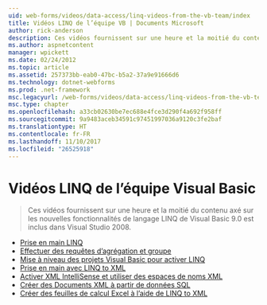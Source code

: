 ```yaml
---
uid: web-forms/videos/data-access/linq-videos-from-the-vb-team/index
title: Vidéos LINQ de l’équipe VB | Documents Microsoft
author: rick-anderson
description: Ces vidéos fournissent sur une heure et la moitié du contenu axé sur les nouvelles fonctionnalités de langage LINQ de Visual Basic 9.0 est inclus dans Visual Studio 2008.
ms.author: aspnetcontent
manager: wpickett
ms.date: 02/24/2012
ms.topic: article
ms.assetid: 257373bb-eab0-47bc-b5a2-37a9e91666d6
ms.technology: dotnet-webforms
ms.prod: .net-framework
msc.legacyurl: /web-forms/videos/data-access/linq-videos-from-the-vb-team
msc.type: chapter
ms.openlocfilehash: a33cb02630be7ec688e4fce3d290f4a692f958ff
ms.sourcegitcommit: 9a9483aceb34591c97451997036a9120c3fe2baf
ms.translationtype: HT
ms.contentlocale: fr-FR
ms.lasthandoff: 11/10/2017
ms.locfileid: "26525918"
---
```

<a name="linq-videos-from-the-vb-team"></a>Vidéos LINQ de l’équipe Visual Basic
====================
> Ces vidéos fournissent sur une heure et la moitié du contenu axé sur les nouvelles fonctionnalités de langage LINQ de Visual Basic 9.0 est inclus dans Visual Studio 2008.


- [Prise en main LINQ](how-do-i-get-started-with-linq.md)
- [Effectuer des requêtes d’agrégation et groupe](how-do-i-perform-group-and-aggregate-queries.md)
- [Mise à niveau des projets Visual Basic pour activer LINQ](how-do-i-upgrade-visual-basic-projects-to-enable-linq.md)
- [Prise en main avec LINQ to XML](how-do-i-get-started-with-linq-to-xml.md)
- [Activer XML IntelliSense et utiliser des espaces de noms XML](how-do-i-enable-xml-intellisense-and-use-xml-namespaces.md)
- [Créer des Documents XML à partir de données SQL](how-do-i-create-xml-documents-from-sql-data.md)
- [Créer des feuilles de calcul Excel à l’aide de LINQ to XML](how-do-i-create-excel-spreadsheets-using-linq-to-xml.md)
